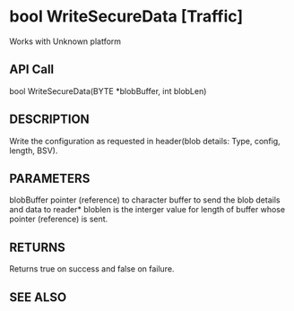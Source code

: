 # bool WriteSecureData [Traffic]

Works with Unknown platform

## API Call
bool WriteSecureData(BYTE *blobBuffer, int blobLen)
## DESCRIPTION
Write the configuration as requested in header(blob details: Type, config, length, BSV).

## PARAMETERS
blobBuffer pointer (reference) to character buffer to send the blob details and data to reader* bloblen is the interger value for length of buffer whose pointer (reference) is sent.

## RETURNS
Returns true on success and false on failure.

## SEE ALSO

